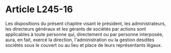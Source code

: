 # Article L245-16

Les dispositions du présent chapitre visant le président, les administrateurs, les directeurs généraux et les gérants de sociétés par actions sont applicables à toute personne qui, directement ou par personne interposée, aura, en fait, exercé la direction, l'administration ou la gestion desdites sociétés sous le couvert ou au lieu et place de leurs représentants légaux.